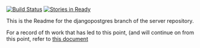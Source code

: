 [![Build Status](https://travis-ci.org/wifimapping/server.svg?branch=master)](https://travis-ci.org/wifimapping/server) [![Stories in Ready](https://badge.waffle.io/wifimapping/app.png?label=ready&title=Ready)](http://waffle.io/wifimapping/app)

This is the Readme for the djangopostgres branch of the server repository.

For a record of th work that has led to this point, (and will continue on from this point, refer to [this document](./Alan_Record_of_Work.md)
